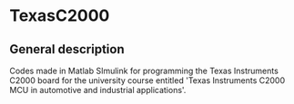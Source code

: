 # TexasC2000
## General description
Codes made in Matlab SImulink for programming the Texas Instruments C2000 board for the university course entitled 'Texas Instruments C2000 MCU in automotive and industrial applications'.
